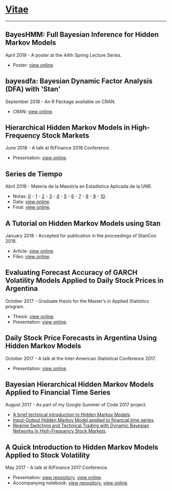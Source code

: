 # [__Vitae__](./personal/cv_luis_damiano.pdf)

---

## BayesHMM: Full Bayesian Inference for Hidden Markov Models
April 2019 - A poster at the 44th Spring Lecture Series.

* Poster: [view online](./personal/cv_luis_damiano.pdf).

## bayesdfa: Bayesian Dynamic Factor Analysis (DFA) with 'Stan'
September 2018 - An R Package available on CRAN.

* CRAN: [view online](https://cran.r-project.org/web/packages/bayesdfa/).

## Hierarchical Hidden Markov Models in High-Frequency Stock Markets
June 2018 - A talk at R/Finance 2018 Conference.

* Presentation: [view online](http://past.rinfinance.com/agenda/2018/LuisDamiano.pdf).

## Series de Tiempo
Abril 2018 - Materia de la Maestría en Estadística Aplicada de la UNR.

* Notas: [0](https://github.com/luisdamiano/unrseries18/raw/master/clases/out/0.pdf) - [1](https://github.com/luisdamiano/unrseries18/raw/master/clases/out/1.pdf) - [2](https://github.com/luisdamiano/unrseries18/raw/master/clases/out/2.pdf) - [3](https://github.com/luisdamiano/unrseries18/raw/master/clases/out/3.pdf) - [4](https://github.com/luisdamiano/unrseries18/raw/master/clases/out/4.pdf) - [5](https://github.com/luisdamiano/unrseries18/raw/master/clases/out/5.pdf) - [6](https://github.com/luisdamiano/unrseries18/raw/master/clases/out/6.pdf) - [7](https://github.com/luisdamiano/unrseries18/raw/master/clases/out/7.pdf) - [8](https://github.com/luisdamiano/unrseries18/raw/master/clases/out/8.pdf) -
[9](https://github.com/luisdamiano/unrseries18/raw/master/clases/out/9.pdf) -
[10](https://github.com/luisdamiano/unrseries18/raw/master/clases/out/10.pdf).
* Data: [view online](https://github.com/luisdamiano/unrseries18/tree/master/clases/data).
* Final: [view online](https://github.com/luisdamiano/unrseries18/raw/master/final.pdf).

## A Tutorial on Hidden Markov Models using Stan
January 2018 - Accepted for publication in the proceedings of StanCon 2018.

* Article: [view online](https://doi.org/10.5281/zenodo.1284341).
* Files: [view online](https://github.com/stan-dev/stancon_talks/tree/master/2018/Contributed-Talks/04_damiano).

## Evaluating Forecast Accuracy of GARCH Volatility Models Applied to Daily Stock Prices in Argentina
October 2017 - Graduate thesis for the Master’s in Applied Statistics program.

* Thesis: [view online](./personal/GARCH_forecast_accuracy.pdf).
* Presentation: [view online](./personal/GARCH_forecast_accuracy_presentation.pdf).

##  Daily Stock Price Forecasts in Argentina Using Hidden Markov Models
October 2017 - A talk at the Inter-American Statistical Conference 2017.

* Presentation: [view online](./personal/IOHMM_stock_forecast_argentina.pdf).

## Bayesian Hierarchical Hidden Markov Models Applied to Financial Time Series
August 2017 - As part of my Google Summer of Code 2017 project.

* [A brief technical introduction to Hidden Markov Models](gsoc17/hmm_techreview.pdf).
* [Input-Output Hidden Markov Model applied to financial time series](gsoc17/iohmm_financial_time_series.html).
* [Regime Switching and Technical Trading with Dynamic Bayesian Networks in High-Frequency Stock Markets](gsoc17/rs_technical_trading.pdf).

## A Quick Introduction to Hidden Markov Models Applied to Stock Volatility
May 2017 - A talk at R/Finance 2017 Conference.

* Presentation: [view repository](https://github.com/luisdamiano/rfinance17/), [view online](./rfinance17/presentation/presentation.html).
* Accompanying notebook: [view repository](https://github.com/luisdamiano/rfinance17/), [view online](./rfinance17/notebook/notebook.nb.html).
